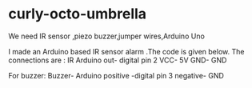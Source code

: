 # curly-octo-umbrella
We need IR sensor ,piezo buzzer,jumper wires,Arduino Uno


I made an Arduino based IR sensor alarm .The code is given below.
The connections are :
IR Arduino
out- digital pin 2
VCC- 5V
GND- GND

For buzzer:
Buzzer- Arduino
positive -digital pin 3
negative- GND



